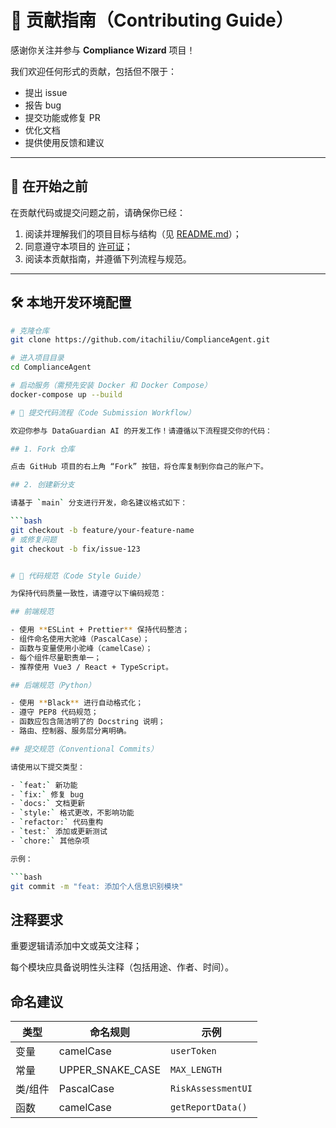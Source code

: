 # 🤝 贡献指南（Contributing Guide）

感谢你关注并参与 **Compliance Wizard** 项目！

我们欢迎任何形式的贡献，包括但不限于：

- 提出 issue
- 报告 bug
- 提交功能或修复 PR
- 优化文档
- 提供使用反馈和建议

---

## 🧾 在开始之前

在贡献代码或提交问题之前，请确保你已经：

1. 阅读并理解我们的项目目标与结构（见 [README.md](./README.md)）；
2. 同意遵守本项目的 [许可证](./LICENSE)；
3. 阅读本贡献指南，并遵循下列流程与规范。

---

## 🛠 本地开发环境配置

```bash
# 克隆仓库
git clone https://github.com/itachiliu/ComplianceAgent.git

# 进入项目目录
cd ComplianceAgent

# 启动服务（需预先安装 Docker 和 Docker Compose）
docker-compose up --build

# 🚧 提交代码流程（Code Submission Workflow）

欢迎你参与 DataGuardian AI 的开发工作！请遵循以下流程提交你的代码：

## 1. Fork 仓库

点击 GitHub 项目的右上角 “Fork” 按钮，将仓库复制到你自己的账户下。

## 2. 创建新分支

请基于 `main` 分支进行开发，命名建议格式如下：

```bash
git checkout -b feature/your-feature-name
# 或修复问题
git checkout -b fix/issue-123


# 📐 代码规范（Code Style Guide）

为保持代码质量一致性，请遵守以下编码规范：

## 前端规范

- 使用 **ESLint + Prettier** 保持代码整洁；
- 组件命名使用大驼峰（PascalCase）；
- 函数与变量使用小驼峰（camelCase）；
- 每个组件尽量职责单一；
- 推荐使用 Vue3 / React + TypeScript。

## 后端规范（Python）

- 使用 **Black** 进行自动格式化；
- 遵守 PEP8 代码规范；
- 函数应包含简洁明了的 Docstring 说明；
- 路由、控制器、服务层分离明确。

## 提交规范（Conventional Commits）

请使用以下提交类型：

- `feat:` 新功能
- `fix:` 修复 bug
- `docs:` 文档更新
- `style:` 格式更改，不影响功能
- `refactor:` 代码重构
- `test:` 添加或更新测试
- `chore:` 其他杂项

示例：

```bash
git commit -m "feat: 添加个人信息识别模块"
```

## 注释要求
重要逻辑请添加中文或英文注释；

每个模块应具备说明性头注释（包括用途、作者、时间）。

## 命名建议


| 类型     | 命名规则         | 示例               |
|----------|------------------|--------------------|
| 变量     | camelCase        | `userToken`        |
| 常量     | UPPER_SNAKE_CASE | `MAX_LENGTH`       |
| 类/组件 | PascalCase       | `RiskAssessmentUI` |
| 函数     | camelCase        | `getReportData()`  |
